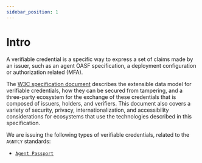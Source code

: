 ```yaml
---
sidebar_position: 1
---
```


# Intro

A verifiable credential is a specific way to express a set of claims made by an issuer, such as an agent OASF specification, a deployment configuration or authorization related (MFA).

The [W3C specification document](https://www.w3.org/TR/vc-data-model-2.0/) describes the extensible data model for verifiable credentials, how they can be secured from tampering, and a three-party ecosystem for the exchange of these credentials that is composed of issuers, holders, and verifiers. This document also covers a variety of security, privacy, internationalization, and accessibility considerations for ecosystems that use the technologies described in this specification.

We are issuing the following types of verifiable credentials, related to the `AGNTCY` standards:

- [`Agent Passport`](/docs/vc/agent-passport)
